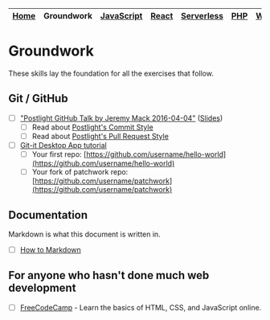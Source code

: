 | [Home](README.md) | Groundwork | [JavaScript](javascript.md) | [React](react.md) | [Serverless](serverless.md) | [PHP](php.md) | [WordPress](wordpress.md) | [Docker](docker.md) | [Linux](linux.md) | [CSS](css.md) |
| ----------------- | ---------- | --------------------------- | ----------------- | --------------------------- | ------------- | ------------------------- | ------------------- | ----------------- | ------------- |

# Groundwork

These skills lay the foundation for all the exercises that follow.

## Git / GitHub

* [ ] ["Postlight GitHub Talk by Jeremy Mack 2016-04-04"](https://www.youtube.com/watch?v=YtckscmKtYk) ([Slides](https://www.mindmeister.com/678359058?t=zgPweW2tuV))
  * [ ] Read about [Postlight's Commit Style](https://trello.com/c/Z2xpXbm1/10-%F0%9F%8E%A8-commit-style)
  * [ ] Read about [Postlight's Pull Request Style](https://trello.com/c/DsH0Ea4L/11-%F0%9F%8C%B1-pull-request-style)
* [ ] [Git-it Desktop App tutorial](https://github.com/jlord/git-it-electron)
  * [ ] Your first repo: [https://github.com/username/hello-world](https://github.com/username/hello-world)
  * [ ] Your fork of patchwork repo: [https://github.com/username/patchwork](https://github.com/username/patchwork)

## Documentation

Markdown is what this document is written in.

* [ ] [How to Markdown](https://github.com/workshopper/how-to-markdown)

## For anyone who hasn't done much web development

* [ ] [FreeCodeCamp](https://www.freecodecamp.org) - Learn the basics of HTML, CSS, and JavaScript online.
